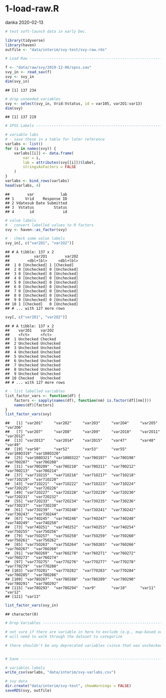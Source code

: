 1-load-raw.R
================
danka
2020-02-13

``` r
# test soft-launch data in early Dec.

library(tidyverse)
library(haven)
outfile <- "data/interim/svy-test/svy-raw.rds"

# Load Raw ----------------------------------------------------------------

f <- "data/raw/svy/2019-12-06/spss.sav"
svy_in <- read_sav(f)
svy <- svy_in
dim(svy_in)
```

    ## [1] 137 234

``` r
# drop unneeded variables
svy <- select(svy_in, Vrid:Vstatus, id = var105, var2O1:var13)
dim(svy)
```

    ## [1] 137 219

``` r
# SPSS Labels -------------------------------------------------------------

# variable labs
# - save these in a table for later reference
varlabs <- list()
for (i in names(svy)) {
    varlabs[[i]] <- data.frame(
        var = i,
        lab = attributes(svy[[i]])$label,
        stringsAsFactors = FALSE
    )
}
varlabs <- bind_rows(varlabs)
head(varlabs, 4)
```

    ##        var            lab
    ## 1     Vrid    Response ID
    ## 2 Vdatesub Date Submitted
    ## 3  Vstatus         Status
    ## 4       id             id

``` r
# value labels
# - convert labelled values to R factors
svy <- haven::as_factor(svy)

# - check some value labels
svy_in[, c("var2O1", "var2O2")]
```

    ## # A tibble: 137 x 2
    ##           var2O1        var2O2
    ##        <dbl+lbl>     <dbl+lbl>
    ##  1 0 [Unchecked] 1 [Checked]  
    ##  2 0 [Unchecked] 0 [Unchecked]
    ##  3 0 [Unchecked] 0 [Unchecked]
    ##  4 0 [Unchecked] 0 [Unchecked]
    ##  5 0 [Unchecked] 0 [Unchecked]
    ##  6 0 [Unchecked] 0 [Unchecked]
    ##  7 0 [Unchecked] 0 [Unchecked]
    ##  8 0 [Unchecked] 0 [Unchecked]
    ##  9 0 [Unchecked] 0 [Unchecked]
    ## 10 1 [Checked]   0 [Unchecked]
    ## # ... with 127 more rows

``` r
svy[, c("var2O1", "var2O2")]
```

    ## # A tibble: 137 x 2
    ##    var2O1    var2O2   
    ##    <fct>     <fct>    
    ##  1 Unchecked Checked  
    ##  2 Unchecked Unchecked
    ##  3 Unchecked Unchecked
    ##  4 Unchecked Unchecked
    ##  5 Unchecked Unchecked
    ##  6 Unchecked Unchecked
    ##  7 Unchecked Unchecked
    ##  8 Unchecked Unchecked
    ##  9 Unchecked Unchecked
    ## 10 Checked   Unchecked
    ## # ... with 127 more rows

``` r
# - list labelled variables
list_factor_vars <- function(df) {
    factors <- sapply(names(df), function(nm) is.factor(df[[nm]]))
    names(df)[factors]
}
list_factor_vars(svy)
```

    ##   [1] "var2O1"     "var2O2"     "var2O3"     "var2O4"     "var2O5"     "var2O6"    
    ##   [7] "var2O7"     "var2O8"     "var2O9"     "var2O10"    "var2O11"    "var2O12"   
    ##  [13] "var2O13"    "var2O14"    "var2O15"    "var47"      "var48"      "var49"     
    ##  [19] "var50"      "var52"      "var53"      "var55"      "var108O319" "var108O320"
    ##  [25] "var108O321" "var108O322" "var70O197"  "var70O198"  "var70O207"  "var70O208" 
    ##  [31] "var70O209"  "var70O210"  "var70O211"  "var70O212"  "var70O213"  "var70O214" 
    ##  [37] "var71O215"  "var71O216"  "var71O217"  "var71O218"  "var71O219"  "var71O220" 
    ##  [43] "var71O221"  "var71O222"  "var71O223"  "var71O224"  "var72O225"  "var72O226" 
    ##  [49] "var72O227"  "var72O228"  "var72O229"  "var72O230"  "var72O231"  "var72O232" 
    ##  [55] "var72O233"  "var72O234"  "var73O235"  "var73O236"  "var73O237"  "var73O238" 
    ##  [61] "var73O239"  "var73O240"  "var73O241"  "var73O242"  "var73O243"  "var73O244" 
    ##  [67] "var74O245"  "var74O246"  "var74O247"  "var74O248"  "var74O249"  "var74O250" 
    ##  [73] "var74O251"  "var74O252"  "var74O253"  "var74O254"  "var75O255"  "var75O256" 
    ##  [79] "var75O257"  "var75O258"  "var75O259"  "var75O260"  "var75O261"  "var75O262" 
    ##  [85] "var75O263"  "var75O264"  "var76O265"  "var76O266"  "var76O267"  "var76O268" 
    ##  [91] "var76O269"  "var76O270"  "var76O271"  "var76O272"  "var76O273"  "var76O274" 
    ##  [97] "var77O275"  "var77O276"  "var77O277"  "var77O278"  "var77O279"  "var77O280" 
    ## [103] "var77O281"  "var77O282"  "var77O283"  "var77O284"  "var78O285"  "var78O286" 
    ## [109] "var78O287"  "var78O288"  "var78O289"  "var78O290"  "var78O291"  "var78O292" 
    ## [115] "var78O293"  "var78O294"  "var9"       "var10"      "var11"      "var12"     
    ## [121] "var13"

``` r
list_factor_vars(svy_in)
```

    ## character(0)

``` r
# Drop Variables ----------------------------------------------------------

# not sure if there are variable in here to exclude (e.g., map-based selections)
# will need to walk through the dataset to categorize

# there shouldn't be any deprecated variables (since that was unchecked in svy export)


# Save --------------------------------------------------------------------

# variables labels
write_csv(varlabs, "data/interim/svy-varlabs.csv")

# svy data
dir.create("data/interim/svy-test", showWarnings = FALSE)
saveRDS(svy, outfile)
```
